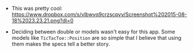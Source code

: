 - This was pretty cool: https://www.dropbox.com/s/vlbwvq9crzscpvv/Screenshot%202015-08-18%2023.23.21.png?dl=0

- Deciding between double or models wasn't easy for this app. Some models like `TicTacToe::Position` are so simple that I believe that using them makes the specs tell a better story.
